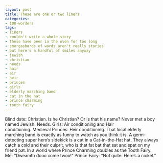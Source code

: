 ```yaml
---
layout: post
title: These are one or two liners
categories:
- 100-worders
tags:
- liners
- couldn't write a whole story
- these have been in the oven for too long
- smorgasbords of words aren't really stories
- but here's a handful of smiles anyway
- jewish
- christian
- needs
- hair
- air
- heir
- princes
- girls
- elderly marching band
- cat in the hat
- prince charming
- tooth fairy
---
```

Blind date: Christian. Is he Christian? Or is that his name? Never met a boy named Jewish.
Needs. Girls: Air conditioning and Hair conditioning. Medieval Princes: Heir conditioning.
That local elderly marching band is exactly as funny to watch as you think it is.
A germ-detecting super hero’s sidekick is a cat in a Cat-in-the-Hat hat. They always catch a cold and their culprit, who is that fat bat that sat and spat on my friend pat.
In a world where Prince Charming doubles as the Tooth Fairy. Me: “Dweamth dooo come twoo!” Prince Fairy: “Not quite. Here’s a nickel.”
